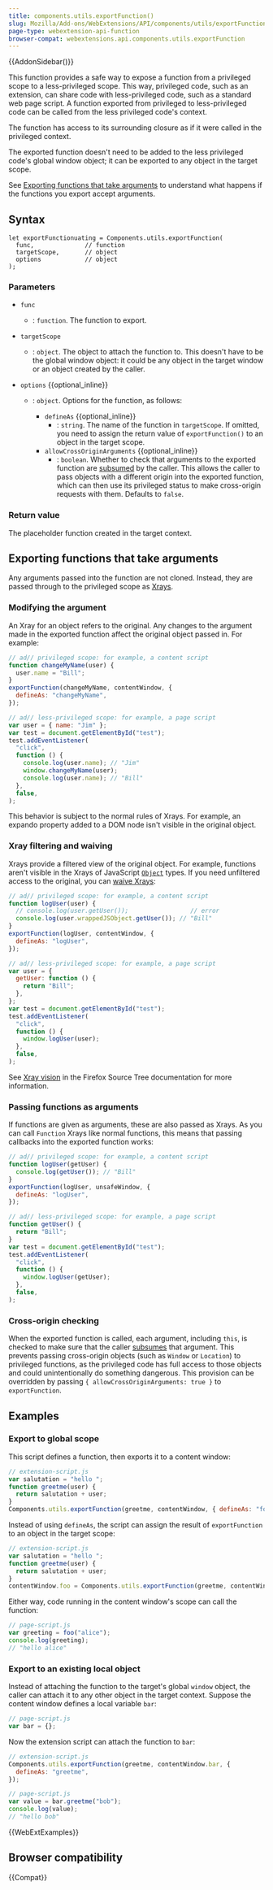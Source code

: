 ```yaml
---
title: components.utils.exportFunction()
slug: Mozilla/Add-ons/WebExtensions/API/components/utils/exportFunction
page-type: webextension-api-function
browser-compat: webextensions.api.components.utils.exportFunction
---
```


{{AddonSidebar()}}

This function provides a safe way to expose a function from a privileged scope to a less-privileged scope. This way, privileged code, such as an extension, can share code with less-privileged code, such as a standard web page script. A function exported from privileged to less-privileged code can be called from the less privileged code's context.

The function has access to its surrounding closure as if it were called in the privileged context.

The exported function doesn't need to be added to the less privileged code's global window object; it can be exported to any object in the target scope.

See [Exporting functions that take arguments](#Exporting_functions_that_take_arguments) to understand what happens if the functions you export accept arguments.

## Syntax

```js-nolint
let exportFunctionuating = Components.utils.exportFunction(
  func,              // function
  targetScope,       // object
  options            // object
);
```

### Parameters

- `func`
  - : `function`. The function to export.
- `targetScope`
  - : `object`. The object to attach the function to. This doesn't have to be the global window object: it could be any object in the target window or an object created by the caller.
- `options` {{optional_inline}}

  - : `object`. Options for the function, as follows:

    - `defineAs` {{optional_inline}}
      - : `string`. The name of the function in `targetScope`. If omitted, you need to assign the return value of `exportFunction()` to an object in the target scope.
    - `allowCrossOriginArguments` {{optional_inline}}
      - : `boolean`. Whether to check that arguments to the exported function are [subsumed](https://firefox-source-docs.mozilla.org/dom/scriptSecurity/index.html#subsumes) by the caller. This allows the caller to pass objects with a different origin into the exported function, which can then use its privileged status to make cross-origin requests with them. Defaults to `false`.

### Return value

The placeholder function created in the target context.

## Exporting functions that take arguments

Any arguments passed into the function are not cloned. Instead, they are passed through to the privileged scope as [Xrays](https://firefox-source-docs.mozilla.org/dom/scriptSecurity/xray_vision.html).

### Modifying the argument

An Xray for an object refers to the original. Any changes to the argument made in the exported function affect the original object passed in. For example:

```js
// ad// privileged scope: for example, a content script
function changeMyName(user) {
  user.name = "Bill";
}
exportFunction(changeMyName, contentWindow, {
  defineAs: "changeMyName",
});
```

```js
// ad// less-privileged scope: for example, a page script
var user = { name: "Jim" };
var test = document.getElementById("test");
test.addEventListener(
  "click",
  function () {
    console.log(user.name); // "Jim"
    window.changeMyName(user);
    console.log(user.name); // "Bill"
  },
  false,
);
```

This behavior is subject to the normal rules of Xrays. For example, an expando property added to a DOM node isn't visible in the original object.

### Xray filtering and waiving

Xrays provide a filtered view of the original object. For example, functions aren't visible in the Xrays of JavaScript [`Object`](/en-US/docs/Web/JavaScript/Reference/Global_Objects/Object) types. If you need unfiltered access to the original, you can [waive Xrays](https://firefox-source-docs.mozilla.org/dom/scriptSecurity/xray_vision.html#waiving-xray-vision):

```js
// ad// privileged scope: for example, a content script
function logUser(user) {
  // console.log(user.getUser());                 // error
  console.log(user.wrappedJSObject.getUser()); // "Bill"
}
exportFunction(logUser, contentWindow, {
  defineAs: "logUser",
});
```

```js
// ad// less-privileged scope: for example, a page script
var user = {
  getUser: function () {
    return "Bill";
  },
};
var test = document.getElementById("test");
test.addEventListener(
  "click",
  function () {
    window.logUser(user);
  },
  false,
);
```

See [Xray vision](https://firefox-source-docs.mozilla.org/dom/scriptSecurity/xray_vision.html) in the Firefox Source Tree documentation for more information.

### Passing functions as arguments

If functions are given as arguments, these are also passed as Xrays. As you can call `Function` Xrays like normal functions, this means that passing callbacks into the exported function works:

```js
// ad// privileged scope: for example, a content script
function logUser(getUser) {
  console.log(getUser()); // "Bill"
}
exportFunction(logUser, unsafeWindow, {
  defineAs: "logUser",
});
```

```js
// ad// less-privileged scope: for example, a page script
function getUser() {
  return "Bill";
}
var test = document.getElementById("test");
test.addEventListener(
  "click",
  function () {
    window.logUser(getUser);
  },
  false,
);
```

### Cross-origin checking

When the exported function is called, each argument, including `this`, is checked to make sure that the caller [subsumes](https://firefox-source-docs.mozilla.org/dom/scriptSecurity/index.html#subsumes) that argument. This prevents passing cross-origin objects (such as `Window` or `Location`) to privileged functions, as the privileged code has full access to those objects and could unintentionally do something dangerous. This provision can be overridden by passing `{ allowCrossOriginArguments: true }` to `exportFunction`.

## Examples

### Export to global scope

This script defines a function, then exports it to a content window:

```js
// extension-script.js
var salutation = "hello ";
function greetme(user) {
  return salutation + user;
}
Components.utils.exportFunction(greetme, contentWindow, { defineAs: "foo" });
```

Instead of using `defineAs`, the script can assign the result of `exportFunction` to an object in the target scope:

```js
// extension-script.js
var salutation = "hello ";
function greetme(user) {
  return salutation + user;
}
contentWindow.foo = Components.utils.exportFunction(greetme, contentWindow);
```

Either way, code running in the content window's scope can call the function:

```js
// page-script.js
var greeting = foo("alice");
console.log(greeting);
// "hello alice"
```

### Export to an existing local object

Instead of attaching the function to the target's global `window` object, the caller can attach it to any other object in the target context. Suppose the content window defines a local variable `bar`:

```js
// page-script.js
var bar = {};
```

Now the extension script can attach the function to `bar`:

```js
// extension-script.js
Components.utils.exportFunction(greetme, contentWindow.bar, {
  defineAs: "greetme",
});
```

```js
// page-script.js
var value = bar.greetme("bob");
console.log(value);
// "hello bob"
```

{{WebExtExamples}}

## Browser compatibility

{{Compat}}
